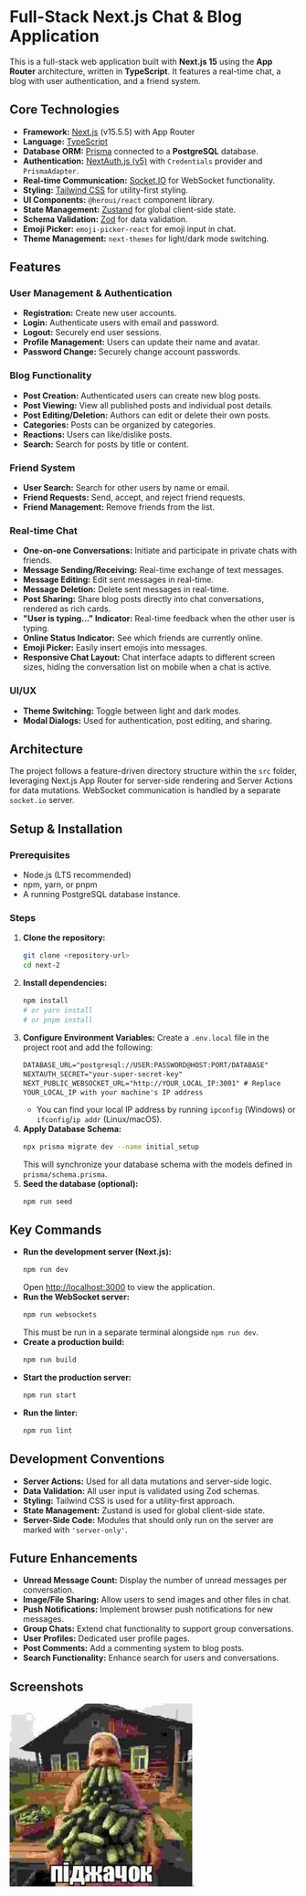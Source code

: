 # Full-Stack Next.js Chat & Blog Application

This is a full-stack web application built with **Next.js 15** using the **App Router** architecture, written in **TypeScript**. It features a real-time chat, a blog with user authentication, and a friend system.

## Core Technologies

*   **Framework:** [Next.js](https://nextjs.org/) (v15.5.5) with App Router
*   **Language:** [TypeScript](https://www.typescriptlang.org/)
*   **Database ORM:** [Prisma](https://www.prisma.io/) connected to a **PostgreSQL** database.
*   **Authentication:** [NextAuth.js (v5)](https://next-auth.js.org/) with `Credentials` provider and `PrismaAdapter`.
*   **Real-time Communication:** [Socket.IO](https://socket.io/) for WebSocket functionality.
*   **Styling:** [Tailwind CSS](https://tailwindcss.com/) for utility-first styling.
*   **UI Components:** `@heroui/react` component library.
*   **State Management:** [Zustand](https://github.com/pmndrs/zustand) for global client-side state.
*   **Schema Validation:** [Zod](https://zod.dev/) for data validation.
*   **Emoji Picker:** `emoji-picker-react` for emoji input in chat.
*   **Theme Management:** `next-themes` for light/dark mode switching.

## Features

### User Management & Authentication
*   **Registration:** Create new user accounts.
*   **Login:** Authenticate users with email and password.
*   **Logout:** Securely end user sessions.
*   **Profile Management:** Users can update their name and avatar.
*   **Password Change:** Securely change account passwords.

### Blog Functionality
*   **Post Creation:** Authenticated users can create new blog posts.
*   **Post Viewing:** View all published posts and individual post details.
*   **Post Editing/Deletion:** Authors can edit or delete their own posts.
*   **Categories:** Posts can be organized by categories.
*   **Reactions:** Users can like/dislike posts.
*   **Search:** Search for posts by title or content.

### Friend System
*   **User Search:** Search for other users by name or email.
*   **Friend Requests:** Send, accept, and reject friend requests.
*   **Friend Management:** Remove friends from the list.

### Real-time Chat
*   **One-on-one Conversations:** Initiate and participate in private chats with friends.
*   **Message Sending/Receiving:** Real-time exchange of text messages.
*   **Message Editing:** Edit sent messages in real-time.
*   **Message Deletion:** Delete sent messages in real-time.
*   **Post Sharing:** Share blog posts directly into chat conversations, rendered as rich cards.
*   **"User is typing..." Indicator:** Real-time feedback when the other user is typing.
*   **Online Status Indicator:** See which friends are currently online.
*   **Emoji Picker:** Easily insert emojis into messages.
*   **Responsive Chat Layout:** Chat interface adapts to different screen sizes, hiding the conversation list on mobile when a chat is active.

### UI/UX
*   **Theme Switching:** Toggle between light and dark modes.
*   **Modal Dialogs:** Used for authentication, post editing, and sharing.

## Architecture

The project follows a feature-driven directory structure within the `src` folder, leveraging Next.js App Router for server-side rendering and Server Actions for data mutations. WebSocket communication is handled by a separate `socket.io` server.

## Setup & Installation

### Prerequisites
*   Node.js (LTS recommended)
*   npm, yarn, or pnpm
*   A running PostgreSQL database instance.

### Steps
1.  **Clone the repository:**
    ```bash
    git clone <repository-url>
    cd next-2
    ```
2.  **Install dependencies:**
    ```bash
    npm install
    # or yarn install
    # or pnpm install
    ```
3.  **Configure Environment Variables:** Create a `.env.local` file in the project root and add the following:
    ```
    DATABASE_URL="postgresql://USER:PASSWORD@HOST:PORT/DATABASE"
    NEXTAUTH_SECRET="your-super-secret-key"
    NEXT_PUBLIC_WEBSOCKET_URL="http://YOUR_LOCAL_IP:3001" # Replace YOUR_LOCAL_IP with your machine's IP address
    ```
    *   You can find your local IP address by running `ipconfig` (Windows) or `ifconfig`/`ip addr` (Linux/macOS).
4.  **Apply Database Schema:**
    ```bash
    npx prisma migrate dev --name initial_setup
    ```
    This will synchronize your database schema with the models defined in `prisma/schema.prisma`.
5.  **Seed the database (optional):**
    ```bash
    npm run seed
    ```

## Key Commands

*   **Run the development server (Next.js):**
    ```bash
    npm run dev
    ```
    Open [http://localhost:3000](http://localhost:3000) to view the application.
*   **Run the WebSocket server:**
    ```bash
    npm run websockets
    ```
    This must be run in a separate terminal alongside `npm run dev`.
*   **Create a production build:**
    ```bash
    npm run build
    ```
*   **Start the production server:**
    ```bash
    npm run start
    ```
*   **Run the linter:**
    ```bash
    npm run lint
    ```

## Development Conventions

*   **Server Actions:** Used for all data mutations and server-side logic.
*   **Data Validation:** All user input is validated using Zod schemas.
*   **Styling:** Tailwind CSS is used for a utility-first approach.
*   **State Management:** Zustand is used for global client-side state.
*   **Server-Side Code:** Modules that should only run on the server are marked with `'server-only'`.

## Future Enhancements

*   **Unread Message Count:** Display the number of unread messages per conversation.
*   **Image/File Sharing:** Allow users to send images and other files in chat.
*   **Push Notifications:** Implement browser push notifications for new messages.
*   **Group Chats:** Extend chat functionality to support group conversations.
*   **User Profiles:** Dedicated user profile pages.
*   **Post Comments:** Add a commenting system to blog posts.
*   **Search Functionality:** Enhance search for users and conversations.

## Screenshots

![pidzhachok](/public/5454129332709621511.jpg "Пиджачок)").